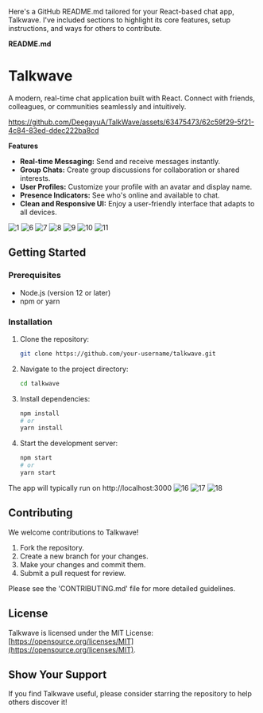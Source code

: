 Here's a GitHub README.md tailored for your React-based chat app, Talkwave. I've included sections to highlight its core features, setup instructions, and ways for others to contribute.

**README.md**

# Talkwave

A modern, real-time chat application built with React. Connect with friends, colleagues, or communities seamlessly and intuitively.


https://github.com/DeegayuA/TalkWave/assets/63475473/62c59f29-5f21-4c84-83ed-ddec222ba8cd


**Features**

* **Real-time Messaging:** Send and receive messages instantly.
* **Group Chats:** Create group discussions for collaboration or shared interests.
* **User Profiles:** Customize your profile with an avatar and display name.
* **Presence Indicators:** See who's online and available to chat.
* **Clean and Responsive UI:** Enjoy a user-friendly interface that adapts to all devices.

![1](https://github.com/DeegayuA/TalkWave/assets/63475473/ec0a68db-99ca-4f46-adf3-5873456a3255)
![6](https://github.com/DeegayuA/TalkWave/assets/63475473/f293e6e9-98a7-4dd6-8296-9a58405fa13c)
![7](https://github.com/DeegayuA/TalkWave/assets/63475473/38a4f033-def6-410e-b133-9101dab67d84)
![8](https://github.com/DeegayuA/TalkWave/assets/63475473/96d1ac19-1032-4f12-888c-079fde91cc91)
![9](https://github.com/DeegayuA/TalkWave/assets/63475473/cf181610-32ea-4bfe-a0bd-b848b9bc848f)
![10](https://github.com/DeegayuA/TalkWave/assets/63475473/5a0f46d2-0f2e-4cb1-b3e7-1bfc9f23c51f)
![11](https://github.com/DeegayuA/TalkWave/assets/63475473/9e2be57a-57e5-4d9b-abc5-13df2ac1b6ad)

## Getting Started

### Prerequisites

* Node.js (version 12 or later)
* npm or yarn

### Installation

1. Clone the repository:
   ```bash
   git clone https://github.com/your-username/talkwave.git
   ```

2. Navigate to the project directory:
   ```bash
   cd talkwave
   ```

3. Install dependencies:
   ```bash
   npm install 
   # or
   yarn install 
   ```

4. Start the development server:
   ```bash
   npm start
   # or
   yarn start
   ```

The app will typically run on http://localhost:3000 
![16](https://github.com/DeegayuA/TalkWave/assets/63475473/a1828e99-7b3c-40ad-b0ba-7100aba6726f)
![17](https://github.com/DeegayuA/TalkWave/assets/63475473/77e9ef16-1dfb-402b-8206-cd6efbf469e6)
![18](https://github.com/DeegayuA/TalkWave/assets/63475473/5d56f4e7-884b-49bf-9435-4da13448528b)


##  Contributing

We welcome contributions to Talkwave! 

1.  Fork the repository.
2.  Create a new branch for your changes.
3.  Make your changes and commit them.
4.  Submit a pull request for review.

Please see the 'CONTRIBUTING.md' file for more detailed guidelines.

## License

Talkwave is licensed under the MIT License: [https://opensource.org/licenses/MIT](https://opensource.org/licenses/MIT).

## Show Your Support

If you find Talkwave useful, please consider starring the repository to help others discover it!
